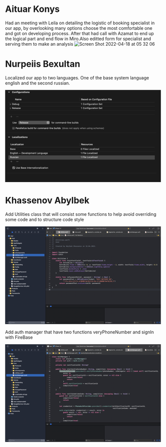 # Aituar Konys
Had an meeting with Leila on detailing the logistic of booking specialist in our app, by overlooking many options choose the most comfortable one and got on developing process. After that had call with Azamat to end up the logical part and end flow in Miro.Also editted form for specialist and serving them to make an analysis
<img width="641" alt="Screen Shot 2022-04-18 at 05 32 06" src="https://user-images.githubusercontent.com/99612071/163736403-9b110911-77da-4be0-9b45-ecf31cfad521.png">

# Nurpeiis Bexultan

Localized our app to two languages. One of the base system language english and the second russian.

![alt text](../images/ios/week12_bex.jpeg)

# Khassenov Abylbek 

Add Utilities class that will consist some functions to help avoid overriding some code and to structure code style

![alt text](../images/ios/Week12/1.png)

Add auth manager that have two functions veryPhoneNumber and signIn with FireBase

![alt text](../images/ios/Week12/2.png)


